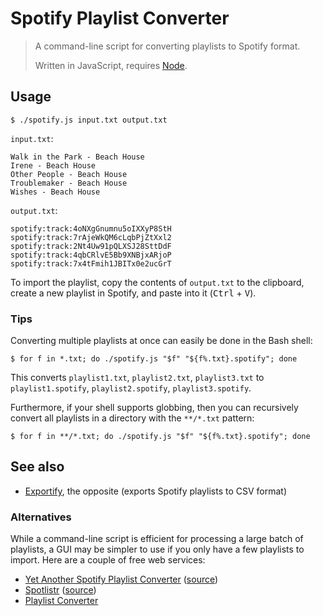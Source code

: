 Spotify Playlist Converter
==========================

> A command-line script for converting playlists to Spotify format.
>
> Written in JavaScript, requires [Node](https://nodejs.org/).

Usage
-----

    $ ./spotify.js input.txt output.txt

`input.txt`:

    Walk in the Park - Beach House
    Irene - Beach House
    Other People - Beach House
    Troublemaker - Beach House
    Wishes - Beach House

`output.txt`:

    spotify:track:4oNXgGnumnu5oIXXyP8StH
    spotify:track:7rAjeWkQM6cLqbPjZtXxl2
    spotify:track:2Nt4Uw91pQLXSJ28SttDdF
    spotify:track:4qbCRlvE5Bb9XNBjxARjoP
    spotify:track:7x4tFmih1JBITx0e2ucGrT

To import the playlist, copy the contents of `output.txt` to the clipboard, create a new playlist in Spotify, and paste into it (<kbd>Ctrl</kbd> + <kbd>V</kbd>).

### Tips

Converting multiple playlists at once can easily be done in the Bash shell:

    $ for f in *.txt; do ./spotify.js "$f" "${f%.txt}.spotify"; done

This converts `playlist1.txt`, `playlist2.txt`, `playlist3.txt` to `playlist1.spotify`, `playlist2.spotify`, `playlist3.spotify`.

Furthermore, if your shell supports globbing, then you can recursively convert all playlists in a directory with the `**/*.txt` pattern:

    $ for f in **/*.txt; do ./spotify.js "$f" "${f%.txt}.spotify"; done

See also
--------

-   [Exportify](https://github.com/watsonbox/exportify), the opposite (exports Spotify playlists to CSV format)

### Alternatives

While a command-line script is efficient for processing a large batch of playlists, a GUI may be simpler to use if you only have a few playlists to import. Here are a couple of free web services:

-   [Yet Another Spotify Playlist Converter](http://michaeldick.me/YetAnotherSpotifyPlaylistConverter/) ([source](https://github.com/bertique/YetAnotherSpotifyPlaylistConverter))
-   [Spotlistr](http://spotlistr.herokuapp.com/) ([source](https://github.com/BobNisco/Spotlistr))
-   [Playlist Converter](http://www.playlist-converter.net/)
